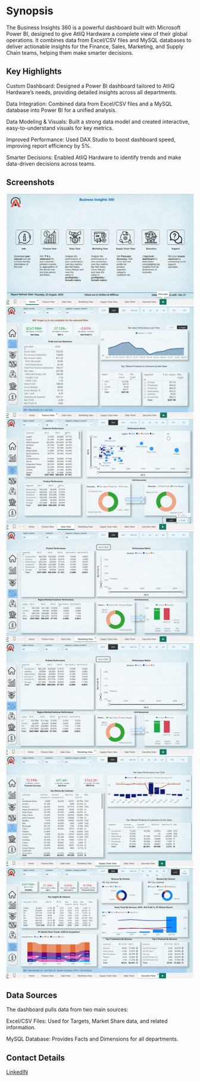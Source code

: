 # Synopsis

The Business Insights 360 is a powerful dashboard built with Microsoft Power BI, designed to give AtliQ Hardware a complete view of their global operations. It combines data from Excel/CSV files and MySQL databases to deliver actionable insights for the Finance, Sales, Marketing, and Supply Chain teams, helping them make smarter decisions.


## Key Highlights

Custom Dashboard: Designed a Power BI dashboard tailored to AtliQ Hardware’s needs, providing detailed insights across all departments.

Data Integration: Combined data from Excel/CSV files and a MySQL database into Power BI for a unified analysis.

Data Modeling & Visuals: Built a strong data model and created interactive, easy-to-understand visuals for key metrics.

Improved Performance: Used DAX Studio to boost dashboard speed, improving report efficiency by 5%.

Smarter Decisions: Enabled AtliQ Hardware to identify trends and make data-driven decisions across teams.

## Screenshots

![image Alt](https://github.com/Satyakisen24/Business-Insights/blob/4a8bca007aac2a9c754bda3dede190013e692218/business%20insights%20360.jpg)
![image Alt](https://github.com/Satyakisen24/Business-Insights/blob/4a8bca007aac2a9c754bda3dede190013e692218/business%20insights%201%20360.jpg)
![image Alt](https://github.com/Satyakisen24/Business-Insights/blob/4a8bca007aac2a9c754bda3dede190013e692218/business%20insights%202%20360.jpg)
![image Alt](https://github.com/Satyakisen24/Business-Insights/blob/4a8bca007aac2a9c754bda3dede190013e692218/business%20insights%203%20360.jpg)
![image Alt](https://github.com/Satyakisen24/Business-Insights/blob/4a8bca007aac2a9c754bda3dede190013e692218/business%20insights%204%20360.jpg)
![image Alt](https://github.com/Satyakisen24/Business-Insights/blob/4a8bca007aac2a9c754bda3dede190013e692218/business%20insights%205%20360.jpg)
![image Alt](https://github.com/Satyakisen24/Business-Insights/blob/4a8bca007aac2a9c754bda3dede190013e692218/business%20insights%206%20360.jpg)

## Data Sources

The dashboard pulls data from two main sources:

Excel/CSV Files: Used for Targets, Market Share data, and related information.

MySQL Database: Provides Facts and Dimensions for all departments.

## Contact Details

[LinkedIN](https://www.linkedin.com/in/satyaki-sen-442315106/)

